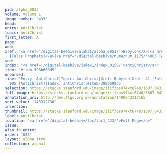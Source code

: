 ```yaml
---
pid: alpha_0033
volume: Volume 1
image_number: '433'
head:
entry: AntiChrist
topic: AntiChrist
first_letter: A
page:
add:
xref: "<a href='/digital-beehive/alpha1/alpha_0051/'>Babylon</a>|<a href='/digital-beehive/num1/num_0041/'>41
  [False Prophets]</a>|<a href='/digital-beehive/num4/num_1175/'>905 [AntiChrist]</a>"
see:
index: "<a href='/digital-beehive/index1/index_0156/'>antiChrist</a>"
item: "#item-398b608d5"
unparsed:
line: 'Entry: AntiChrist|Topic: AntiChrist|Xref: Babylon|Xref: 41 [False Prophets]|Xref:
  905 [AntiChrist]|Index: antiChrist|#item-398b608d5'
selection: https://stacks.stanford.edu/image/iiif/ps974xt6740/1607_0432/296,2730,3152,724/full/0/default.jpg
full_image: https://stacks.stanford.edu/image/iiif/ps974xt6740/1607_0432/full/full/0/default.jpg
annotation_uri: http://dev.llgc.org.uk/annotation/1490642317165
sort_value: '143312730'
insertion:
thumbnail: https://stacks.stanford.edu/image/iiif/ps974xt6740/1607_0432/296,2730,600,180/250,/0/default.jpg
label: AntiChrist
location: "<a href='/digital-beehive/toc/toc1_423/'>Full Page</a>"
issue:
also_in_entry:
order: '032'
layout: alpha_item
collection: alpha1
---
```

